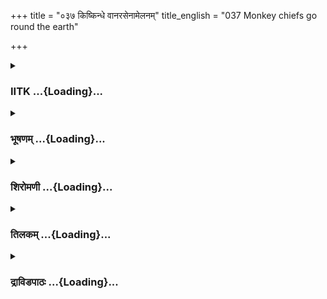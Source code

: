 +++
title = "०३७ किष्किन्धे वानरसेनामेलनम्"
title_english = "037 Monkey chiefs go round the earth"

+++
<div caption="श्रीराम-हरिसीताराममूर्ति-घनपाठिभ्यां वचनम्" class="audioEmbed" src="https://archive.org/download/Ramayana-recitation-Sriram-harisItArAmamUrti-Ghanapaati-v2/Kanda_4/Kanda_4_KSK-037-Vanarasenaa_Aagamanam.mp3"></div>

<div class="js_include collapsed" newlevelforh1="3" title="IITK" unfilled url="/purANam/rAmAyaNam/audIchya-pAThaH/iitk/4_kiShkindhAkANDam/04-vAnara-preShaNam/037_kiShkindhe_vAnarasenAmelanam.md">
<details><summary><h3>IITK ...{Loading}...</h3></summary>

Countless monkeys report to Sugriva



#### श्लोकः
##### मूलम्
एवमुक्तस्तु सुग्रीवो लक्ष्मणेन महात्मना।  
हनूमन्तं स्थितं पार्श्वे सचिवन्त्विदमब्रवीत्॥4.37.1॥

##### शब्दार्थः
महात्मना great self, लक्ष्मणेन by Lakshmana, एवम् in that manner, उक्त having said, सुग्रीवः Sugriva, पार्श्वे by his side, स्थितम् stood, हनूमन्तम् to Hanuman, इदं this, सचिवं minister,  अब्रवीत् said.

##### आङ्ग्लानुवादः
Having heard the great Lakshmana Sugriva said to Hanuman, the minister who stood by his sideः



#### श्लोकः
##### मूलम्
महेन्द्रहिमवद्विन्ध्यकैलासशिखरेषु च।  
मन्दरे पाण्डुशिखरे पञ्चशैलेषु ये स्थिताः॥4.37.2॥  
तरुणादित्यवर्णेषु भ्राजमानेषु सर्वतः।  
पर्वतेषु समुद्रान्ते पश्चिमायां च ये दिशि॥4.37.3॥  
आदित्यभवने चैव गिरौ सन्ध्याभ्रसन्निभे।  
पद्मातालवनं भीमं संश्रिता हरिपुङ्गवाः॥4.37.4॥  
अञ्जनाम्बुदसङ्काशाः कुञ्जरप्रतिमौजसः।  
अञ्जने पर्वते चैव ये वसन्ति प्लवङ्गमाः॥4.37.5॥  
मनश्शिला गुहावासा वानराः कनकप्रभाः।  
मेरुपार्श्वगताश्चैव ये धूम्रगिरिं संश्रिताः॥4.37.6॥  
तरुणादित्यवर्णाश्च पर्वते ये महारुणे।  
पिबन्तो मधुमैरेयं भीमवेगाः प्लवङ्गमाः॥4.37.7॥  
वनेषु च सुरम्येषु सुगन्धिषु महत्सु च।  
तापसानां च रम्येषु वनान्तेषु समन्ततः॥4.37.8॥  
तांस्तां स्त्वमानय क्षिप्रं पृथिव्यां सर्ववानरान्।  
सामदानादिभिःस् सर्वैराशु प्रेषय वानरान्॥4.37.9॥

##### शब्दार्थः
महेन्द्रहिमवद्विन्ध्यकैलासशिखरेषु च on the peaks of Mahendra, Himavan, Vindhya and Kailasa mountains, पाण्डुशिखरे on the white peak, मन्दरे of Mandara, पञ्चशैलेषु on the five mountains, ये who, स्थिताः ever residing, समुद्रान्ते on the shores of the sea, सर्वतः all over, भ्राजमानेषु on the lustrous, तरुणादित्यवर्णेषु colour of the rising Sun, पर्वतेषु on mountains, पश्चिमायाम् western, दिशि direction, ये those, सन्ध्याभ्रसन्निभे like the clouds of the setting Sun, आदित्यभवने the mountain where the Sun rises, गिरौ चैव even mountains, भीमं fierce, हरिपुङ्गवाः best of monkeys, पद्म तालवनम् in the garden of Padmatala, संश्रिताः staying, अञ्जने पर्वते on the Anjani mountain, अञ्जनाम्बुदसङ्काशाः resembling black clouds, कुञ्जरेन्द्रप्रतिमौजसः strong as best elephants, ये प्लवङ्गमाः the monkeys, वसन्ति dwelling, मनश्शिलागुहावासाः  residing at Manassilva (a red pigment of arsenic) mountain caves, कनकप्रभाः shining like gold in complexion, वानराः monkeys, मेरुपार्श्वगताश्चैव and those who have gone to Mount Meru, ये those, धूम्रगिरिम् at  Dhumra mountain, श्रिताः staying, महारुणे on Maharuna, पर्वते on the mountain, मैरेयं मधु liquor of Maireya, पिबन्तः drinking, भीमवेगाः of terrific speed, ये those, तरुणादित्यवर्णाः of the colour of the rising Sun, प्लवङ्गमाः monkeys, सुरम्येषु on beautiful spots, सुगन्धिषु of the fragrant, महत्सु on the great, वनेषु च and in the forests, तापसानां च रम्येषु at the delightful hermitages of ascetics, समन्ततः all over, वनान्तेषु allover the forest, पृथिव्याम् on the earth, तां स्तान् respective ones, सर्ववानरान् all the monkeys, सामदानादिभिः using all means (sama and dana), सवैः by all, आशुप्रेषय send for, वानरान् the monkeys, क्षिप्रम् at once, त्वम् you, आनय bring.

##### आङ्ग्लानुवादः
'Send for the monkeys residing at the five mountains of Mahendra, Himavan, Vindhya, Kailasa and the whitepeaked mount Mandara those monkeys residing on the western mountains, on the sea shore and on mount Udaya shining like the rising Sun monkeys like dark clouds shining in the twilight Sun those at the fierce Padmatala garden and those at the Anjana mountain who  resemble dark clouds like collyrium  
and are as strong as elephants those monkeys of golden complexion residing at the red arsenic mountain caves beside mount Meru those on mount Meru and Dhumra who are of bright red colour like the rising Sun drinking liquor Maireya the monkeys of terrific speed at mount Maharuna those staying at the delightful hermitages in the forests, and those living on the ground all must be cajoled and persuaded to report at once.



#### श्लोकः
##### मूलम्
प्रेषिताः प्रथमं ये च मयादूता महाजवाः।  
त्वरणार्थं तु भूयस्त्वं हरीन् सम्प्रेषयापरान्॥4.37.10॥

##### शब्दार्थः
मया by me, दूताः messengers, महाजवाः swift, ये those, प्रथमम् earlier, प्रेषिताः are sent forth, त्वरणार्थम् to hasten, त्वम् you, भूयः again, आपरान् others, हरीन् monkeys, सम्प्रेषय send.

##### आङ्ग्लानुवादः
'This is in addition to the monkeys for whom swiftfooted messengers have already been sent.



#### श्लोकः
##### मूलम्
ये प्रसक्ताश्च कामेषु दीर्घसूत्राश्च वानराः।  
इहाऽनयस्व तान् सर्वान् शीघ्रं तु मम शासनात्॥4.37.11॥

##### शब्दार्थः
ये those, वानराः monkeys, कामेषु in carnal pleasures, प्रसक्ताश्च engaged in, दीर्घसूत्राश्च slow workers, सर्वान् all, तां them, मम शासनात् on my command, शीघ्रम् at once, इह here, आनयस्व  bring.

##### आङ्ग्लानुवादः
'Get all the monkeys including those engaged in carnal pleasures and those slow in movement all at once on my command.



#### श्लोकः
##### मूलम्
अहोभिर्दशभिर्ये च नागच्छन्ति ममाज्ञया।  
हन्तव्यास्ते दुरात्मानो राजशासनदूषकाः॥4.37.12॥

##### शब्दार्थः
ये those, मम my, आज्ञया by my orders, दशभिः in ten days, अहोभिः by days, नागच्छन्ति are not coming, राजशासनदूषकाः  disobeying king's order, ते they, दुरात्मानः evilminded ones, हन्तव्याः to be killed.

##### आङ्ग्लानुवादः
'Kill those evilminded ones within ten days for disobeying the royal orders.



#### श्लोकः
##### मूलम्
शतान्यथ सहस्राणां कोट्यश्च मम शासनात्।  
प्रयान्तु कपिसिंहानां दिशो मम मते स्थिताः॥4.37.13॥

##### शब्दार्थः
मम my, दिशः all directions, मम my, मते स्थिताः obedient to me, कपिसिंहानाम् of lion like monkeys, शतानि hundred, सहस्राणां thousand, कोट्यश्च crores, मम my, शासनात् by command, प्रयान्तु let them go.

##### आङ्ग्लानुवादः
'The hundreds of thousands of crores of obedient lionlike monkeys should proceed in all directions at my command.



#### श्लोकः
##### मूलम्
मेघपर्वतसङ्काशाश्छादयन्त इवाम्बरम्।  
घोररूपाः कपिश्रेष्ठा यान्तु मच्छासनादितः॥4.37.14॥

##### शब्दार्थः
मेघपर्वतसङ्काशाः those comparable to clouds and mountains, घोररूपाः fierce in appearance, कपिश्रेष्ठाः best of monkeys, अम्बरम् sky, छाहोदयन्त इव as if covering, मच्छासनात् by my command, इतः from here, यान्तु will go.

##### आङ्ग्लानुवादः
'Fierce monkeys, comparable to clouds and mountains in appearance shall go as though covering the sky from here at my command.



#### श्लोकः
##### मूलम्
ते गतिज्ञा गतिं ज्ञात्वा पृथिव्यां सर्ववानराः।  
आनयन्तु हरीन् सर्वांस्त्वरिता शसनान्मम॥4.37.15॥

##### शब्दार्थः
गतिज्ञाः those who know the locations, ते they, सर्ववानराः all vanaras, त्वरिताः quickly, गतिं ज्ञात्वा knowing their movements, पृथिव्याम् on the earth, सर्वान् all, हरीन् monkeys, मम my, शासनात् command, आनयन्तु bring.

##### आङ्ग्लानुवादः




#### श्लोकः
##### मूलम्
तस्य वानर राजस्य श्रुत्वा वायुसुतो वचः।  
दिक्षु सर्वासु विक्रान्तान्प्रेषयामास वानरान्॥4.37.16॥

##### शब्दार्थः
वायुसुतः son of Windgod, तस्य वानरराजस्य that monkey king's, वचः words, श्रुत्वा on hearing, सर्वासु in all, दिक्षु in directions, विक्रान्तान् advancing, वानरान् monkeys, प्रेषयामास sent for.

##### आङ्ग्लानुवादः
Having heard Sugriva's command, Hanuman, son of the Windgod, sent powerful monkeys in all directions.



#### श्लोकः
##### मूलम्
ते पदं विष्णुविक्रान्तं पतत्रिज्योतिरध्वगाः।  
प्रयाताः प्रहिता राज्ञा हरयस्तत्क्षणेन वै॥4.37.17॥

##### शब्दार्थः
राज्ञा by the king, प्रहिताः sent, ते they, पतत्रिज्योतिरध्वगाः those moving in the path of birds and heavenly bodies, क्षणेन in that moment, विष्णुविक्रान्तम् where Visnu moved about, पदम् path, प्रयाताः travelled, हरयः monkeys, वै indeed.

##### आङ्ग्लानुवादः
The monkeys ordered by the king, traversed the pathway of birds and heavenly bodies, the path Lord Visnu had trod. [Noteः the sky is called Vishnupada since Lord Visnu set his foot on the sky in his incarnation as Vamana.]



#### श्लोकः
##### मूलम्
ते समुद्रेषु गिरिषु वनेषु च सरस्सु च।  
वानरा वानरान्सर्वान्रामहेतोरचोदयन्॥4.37.18॥

##### शब्दार्थः
ते वानराः set his foot those monkeys, समुद्रेषु on the sea shore, गिरिषु on the mountains, वनेषु च in the forests, सरस्सु च  on the banks of lakes, सर्वान् all over, वानरान् monkeys, रामहेतोः  to serve Rama's cause, अचोदयन् driven.

##### आङ्ग्लानुवादः
The messenger monkeys drove in all those living on the sea shore, mountains, forests as well as banks of lakes in order to serve the cause of Rama.



#### श्लोकः
##### मूलम्
मृत्युकालोपमस्याऽज्ञां राजराजस्य वानराः।  
सुग्रीवस्याययु श्श्रुत्वा सुग्रीवभयदर्शिनः॥4.37.19॥

##### शब्दार्थः
वानराः monkeys, मृत्युकालोपमस्य  like god of death , राजराजस्य of king's, सुग्रीवस्य Sugriva's, आज्ञाम् command, श्रुत्वा on hearing, सुग्रीवभयदर्शिनः foreseeing fear from Sugriva, आययुः came.

##### आङ्ग्लानुवादः
In response to the command of the king, who was like death to them, the monkeys came at once, driven by fear from Sugriva.



#### श्लोकः
##### मूलम्
ततस्तेऽञ्जनसङ्काशा गिरेस्तस्मान्महाजवाः।  
तिस्रः कोट्यः प्लवङ्गानां निर्ययुर्यत्र राघवः॥4.37.20॥

##### शब्दार्थः
ततः then, तस्मात् गिरेः from that mountain, प्लवङ्गनाम् of monkeys, महाजवाः swift moving, अञ्जनसङ्काशाः who were like collyrium, तिस्रः three, कोट्यः crores, राघवः Rama, यत्र wherever, निर्ययुः rushed forth.

##### आङ्ग्लानुवादः
Then three crores of swiftfooted monkeys, dark like collyrium, rushed forth to the mountain to meet Rama.



#### श्लोकः
##### मूलम्
अस्तं गच्छति यत्रार्कस्तस्मिन्गिरिवरे स्थिताः।  
सन्तप्त हेममहाभासस्तस्मात्कोट्यो दश च्युताः॥4.37.21॥

##### शब्दार्थः
यत्र wherever, अर्कः Sun, अस्तं गच्छति sets, तस्मिन् in that, गिरिवरे in the best of mountains, स्थिताः staying at, सन्तप्तहेममहाभास shining like pure molten gold, दश कोट्यः ten crores, तस्मात् from there, च्युताः moved out.

##### आङ्ग्लानुवादः
Ten crores of monkeys shining like pure molten gold, staying on the best of mountains where the Sun sets moved towards Kishkinda.



#### श्लोकः
##### मूलम्
कैलासशिखरेभ्यश्च सिंहकेसरवर्चसाम्।  
ततः कोटिसहस्राणि वानराणामुपागमन्॥4.37.22॥

##### शब्दार्थः
ततः then, सिंहकेसरवर्चसाम् of those having the colour of the lion's mane, वानराणाम् monkeys, कोटि सहस्राणि a thousand crores, कैलासशिखरेभ्यश्च from the peaks of Kailasa mountain, उपागमन् started.

##### आङ्ग्लानुवादः
From the peaks of Kailasa mountain moved out one thousand crores of monkeys who were of bright colour like the lion's mane.



#### श्लोकः
##### मूलम्
फलमूलेन जीवन्तो हिमवन्तमुपाश्रिताः।  
तेषां कोटिसहस्राणां सहस्रं समवर्तत॥4.37.23॥

##### शब्दार्थः
फलमूलेन with fruits and roots, जीवन्तः those feeding on, हिमवन्तम् Himavan, उपाश्रिताः resorted to, तेषाम् them, कोटिसहस्राणाम् thousands of crores, सहस्रम् a thousand, समवर्तत was ready.

##### आङ्ग्लानुवादः
Then monkeys residing at mount Himavan feeding on fruits and roots came in thousands of crores. (This number is called Shankha 1000,000,000,000,0, it is one digit higher than Mahapadma.)



#### श्लोकः
##### मूलम्
अङ्गारकसमानानां भीमानां भीमकर्मणाम्।  
विन्ध्याद्वानरकोटीनां सहस्राण्यपतन्द्रुतम्॥4.37.24॥

##### शब्दार्थः
विन्ध्यात् from the Vindhya, अङ्गारकसमानानाम् like the Angaraka (fire), भीमानाम् fierceful, भीमकर्मणाम् of fierce deeds, वानरकोटीनाम् of crores of monkeys, सहस्राणि thousands, द्रुतम् swiftly, अपतन् came down.

##### आङ्ग्लानुवादः
From the Vindhya mountain came down thousands of crores of swiftfooted monkeys of terrific deeds. They were fierce like fire (Angaraka).



#### श्लोकः
##### मूलम्
क्षीरोदवेलानिलयास्तमालवनवासिनः।  
नारिकेलाशनाश्चैव तेषां सङ्ख्या न विद्यते॥4.37.25॥

##### शब्दार्थः
क्षीरोदवेलानिलयाः those dwelling on the banks of the milky ocean, तमालवनवासिनः residents of Tamala forest, नारिकेलाशनाश्चैव those feeding on coconuts in the palm grove, तेषाम् of all of them, सङ्ख्या number, न विद्यते not exist.

##### आङ्ग्लानुवादः
The monkeys residents of Tamala forest on the shores of the ocean of milk feeding on coconuts arrived from the groves in countless number.



#### श्लोकः
##### मूलम्
वनेभ्यो गह्वरेभ्यश्च सरिद्भ्यश्च महाजवा।  
आगच्छद्वानरी सेना पिबन्तीव दिवाकरम्॥4.37.26॥

##### शब्दार्थः
महाजवाः swift movers, वानरी सेना army of monkeys, दिवाकरम् Sun, पिबन्तीव as if it was swallowing, वनेभ्यः from the forests, गह्वरेभ्यश्च from the caves, सरिद्भ्यश्च from the river banks, आगच्छत् came.

##### आङ्ग्लानुवादः
An army of swiftmoving monkeys came from the caves, from the banks of rivers and forests as though it was swallowing up the Sungod.



#### श्लोकः
##### मूलम्
ये तु त्वरयितुं याता वानरास्सर्ववानरान्।  
ते वीरा हिमवच्छैलं ददृशुस्तं महाद्रुमम्॥4.37.27॥

##### शब्दार्थः
ये those, वानराः monkeys, सर्ववानरान् all the rest of monkeys, त्वरयितुम् to hasten, याताः they had gone, ते वीराः those heroes, हिमवच्छैलं the mountain Himavat, तम् that, महाद्रुमम्  great tree, ददृशुः saw.

##### आङ्ग्लानुवादः
The monkeys sent earlier to hasten all their counterparts saw mount Himavat from the great tree.



#### श्लोकः
##### मूलम्
तस्मिन्गिरिवरे रम्ये यज्ञो माहेश्वरः पुरा।  
सर्वदेवमनस्तोषो बभौ दिव्यो मनोहरः॥4.37.28॥

##### शब्दार्थः
रम्ये on the enchanting, तस्मिन् on that, गिरिवरे on the best of mountains, पुरा earlier, सर्वदेवमनस्तोषः made the minds of all deities happy, दिव्यः मनोहरः divine and wonderful, माहेश्वरः Lord Mahesvara, यज्ञः Yajna, बभौ was performed.

##### आङ्ग्लानुवादः
A divine, wonderful, delightful Yagna dedicated to Lord Siva used to be performed on the beautiful (Himalayan) mountain in the past so that the minds of all deities were satisfied.



#### श्लोकः
##### मूलम्
अन्ननिष्यन्दजातानि मूलानि च फलानि च।  
अमृतास्वादकल्पानि ददृशुस्तत्र वानराः॥4.37.29॥

##### शब्दार्थः
तत्र there, वानराः monkeys, अन्ननिष्यन्दजातानि produced out of the havis of the Yajna, अमृतास्वादकल्पानि sweet like nectar, मूलानि and roots, च and, फलानि च fruits also, ददृशुः they saw.

##### आङ्ग्लानुवादः
There the monkeys saw the Yajna, and partook the fruits and roots produced out of the havis which tasted sweet like nectar.



#### श्लोकः
##### मूलम्
तदन्नसम्भवं दिव्यं फलमूलं मनोहरम्।  
यः कश्चित्सकृदश्नाति मासं भवति तर्पितः॥4.37.30॥

##### शब्दार्थः
तदन्नसम्भवम् born out of that havis, दिव्यम् wonderful, मनोहरम् delicious, फलमूलम् fruits and roots, यः कश्चित् any one, सकृत् one, अश्नाति eats, मासम् for one month, तर्पितः contented, भवति he will be.

##### आङ्ग्लानुवादः
Any one who shares even a little of the divine, delicious fruits and roots grown out of that havis will have no hunger or thirst for a month.



#### श्लोकः
##### मूलम्
तानि मूलानि दिव्यानि फलानि च फलाशनाः।  
औषधानि च दिव्यानि जगृहुर्हरियूथपाः॥4.37.31॥

##### शब्दार्थः
फलाशनाः those who live on fruits, हरियूथपाः monkey leaders, दिव्यानि divine, तानि them,  
मूलानि roots, फलानि च and fruits, दिव्यानि heavenly, औषधानि च and medicinal herbs, जगृहुः took.

##### आङ्ग्लानुवादः
The monkey leaders who lived on fruits collected the divine fruits, roots as well as  medicinal herbs.



#### श्लोकः
##### मूलम्
तस्माच्च यज्ञायतनात्पुष्पाणि सुरभीणि च।  
आनिन्युर्वानरा गत्वा सुग्रीवप्रियकारणात्॥4.37.32॥

##### शब्दार्थः
वानराः monkeys, गत्वा having gone, तस्मात् from that, यज्ञायतनात् from that sacrificial altar, सुरभीणि finesmelling, पुष्पाणि च flowers also, सुग्रीवप्रियकारणात् for pleasing Sugriva, आनिन्युः collected them.

##### आङ्ग्लानुवादः
The monkeys also collected finesmelling flowers from the sacrificial altar to please Sugriva with.



#### श्लोकः
##### मूलम्
ते तु सर्वे हरिवराः पृथिव्यां सर्ववानरान्।  
सञ्चोदयित्वा त्वरिता यूथानां जग्मुरग्रतः॥4.37.33॥

##### शब्दार्थः
सर्वे all, ते हरिवराः those great monkeys, पृथिव्याम् on the earth, सर्ववानरान् all the monkeys, सञ्चोदयित्वा after guiding, यूथानाम् of the hordes, अग्रतः in the forefront, त्वरिताः quickly, जग्मुः proceeded.

##### आङ्ग्लानुवादः
The monkey leaders from all over the earth arrived quickly, leading the hordes of them.



#### श्लोकः
##### मूलम्
ते तु तेन मुहूर्तेन यूथपाश्शीघ्रगामिनः।  
किष्किन्धां त्वरया प्राप्तास् सुग्रीवो यत्र वानरः॥4.37.34॥

##### शब्दार्थः
शीघ्रगामिनः swiftwalkers, ते यूथपाः leaders of the groups, तेन मुहूर्तेन in that short time, वानरः monkeys, सुग्रीवः Sugriva, यत्र there, किष्किन्धाम् to Kishkinda, त्वरया quickly, प्राप्ताः reached.

##### आङ्ग्लानुवादः
In a short while the swiftmoving leaders of the monkeys groups reached Kishkinda quickly.



#### श्लोकः
##### मूलम्
ते गृहीत्वौषधीस्सर्वाः फलमूलं च वानराः।  
तं प्रतिग्राहयामासुर्वचनं चेदमब्रुवन्॥4.37.35॥

##### शब्दार्थः
ते वानराः those monkeys, सर्वाः all kinds of, ओषधीः medicinal herbs, फलमूलं च fruits and roots, गृहीत्वा having collected, तम् by them, प्रतिग्राहयामासुः in turn gifted to him (Sugriva), इदम् this, वचनम् word, अब्रुवन् च said.

##### आङ्ग्लानुवादः
Offering all kinds of medicinal herbs, fruits and roots collected, to Sugriva the monkeys saidः



#### श्लोकः
##### मूलम्
सर्वे परिगताश्शैलास्समुद्राश्च वनानि च।  
पृथिव्यां वानरास्सर्वे शासनादुपयान्ति ते॥4.37.36॥

##### शब्दार्थः
सर्वे all, शैलाः mountains, समुद्राः oceans, वनानि च and forests, परिगताः have been covered, ते your, शासनात् with command, पृथिव्याम् on the earth, वानराः vanaras, उपयान्ति they are coming.

##### आङ्ग्लानुवादः




#### श्लोकः
##### मूलम्
एवं श्रुत्वा ततो हृष्टस् सुग्रीवः प्लवगाधिपः।  
प्रतिजग्राह तत्प्रतीतस्तेषां सर्वमुपायनम्॥4.37.37॥

##### शब्दार्थः
ततः then, प्लवगाधिपः king of monkeys, सुग्रीवः Sugriva, एवम् in that way, श्रुत्वा on hearing, हृष्टः happy, तेषाम् their, सर्वम् entire, उपायनम् gift, तत् प्रीतः he was pleased with it, प्रतिजग्राह च and accepted them.

##### आङ्ग्लानुवादः
On hearing the report from the monkeys, Sugriva the king of vanaras, accepted all the gifts they had brought him, with great pleasure.  

#### समाप्तिः
 श्रीमद्रामायणे वाल्मीकीय आदिकाव्ये किष्किन्धाकाण्डे सप्तत्रिंशस्सर्गः॥  
Thus ends the thirtyseventh sarga in Kishkindakanda of the first epic, of the Holy Ramayana composed by sage Valmiki.

</details>
</div>
<div class="js_include collapsed" newlevelforh1="3" title="भूषणम्" unfilled url="/purANam/rAmAyaNam/audIchya-pAThaH/TIkA/bhUShaNa_iitk/4_kiShkindhAkANDam/04-vAnara-preShaNam/037_kiShkindhe_vAnarasenAmelanam.md">
<details><summary><h3>भूषणम् ...{Loading}...</h3></summary>



एवमुक्तस्तु सुग्रीवो लक्ष्मणेन महात्मना ।  

हनुमन्तं स्थितं पार्श्वे सचिवं त्विदमब्रवीत्  ॥  ४।३७।१  ॥   

अथ सर्ववानरसमानयनं सप्तत्रिंशे एवमित्यादि  ॥  ४।३७।१  ॥   

  

महेन्द्रहिमवद्विन्ध्यकैलासशिखरेषु च ।  

मन्दरे पाण्डुशिखरे पञ्चशैलेषु ये स्थिताः  ॥  ४।३७।२  ॥   

महेन्द्रादय एव पञ्च शैलाः  ॥  ४।३७।२  ॥   

  

तरुणादित्यवर्णेषु भ्राजमानेषु सर्वतः ।  

पर्वतेषु समुद्रान्ते पश्चिमायां तु ये दिशि  ॥  ४।३७।३  ॥   

तरुणेति । पश्चिमायां दिशि ये स्थिताः तेषु ये वानराः स्थिता इति योजना ।
अस्तगिरिपर्यन्तपर्वतेष्वित्यर्थः  ॥  ४।३७।३  ॥   

  

आदित्यभवने चैव गिरौ सन्ध्याभ्रसन्निभे ।  

पद्मतालवनं भीमं संश्रिता हरिपुङ्गवाः  ॥  ४।३७।४  ॥   

अञ्जनाम्बुदसङ्काशाः कुञ्जरप्रतिमौजसः ।  

अञ्जने पर्वते चैव ये वसन्ति प्लवङ्गमाः  ॥  ४।३७।५  ॥   

आदित्यभवने उदयगिरौ । पद्माः चन्दनविशेषाः  ॥  ४।३७।४,५  ॥   

  

मनःशिलागुहावासा वानराः कनकप्रभाः ।  

मेरुपार्श्वगताश्चैव ये धूम्रगिरिसंश्रिताः  ॥  ४।३७।६  ॥   

तरुणादित्यवर्णाश्च पर्वते च महारुणे ।  

पिबन्तो मधु मैरेयं भीमवेगाः प्लवङ्गमाः  ॥  ४।३७।७  ॥   

वनेषु च सुरम्येषु सुगन्धिषु महत्सु च ।  

तापसानां च रम्येषु वनान्तेषु समन्ततः  ॥  ४।३७।८  ॥   

मनःशिलागुहावासाः मनःशिलामयगुहावासाः । महारुणे महारुणाख्ये । यत्र
यच्छब्दो नास्ति, तत्राध्याहर्तव्यः  ॥  ४।३७।६८  ॥   

  

तांस्तान् समानय क्षिप्रं पृथिव्यां सर्ववानरान् ।  

सामदानादिभिः कल्पैराशु प्रेषय वानरान्  ॥  ४।३७।९  ॥   

सामेति । कल्पैः उपायैः । समानय तदर्थं प्रेषय  ॥  ४।३७।९  ॥   

  

प्रेषिताः प्रथमं ये च मया दूता महाजवाः ।  

त्वरणार्थं तु भूयस्त्वं हरीन्सम्प्रेषयापरान्  ॥  ४।३७।१०  ॥   

प्रेषिता इति । प्रेषितदूतत्वरणार्थोक्तिः स्वस्य प्रकृतकार्ये पूर्वमेव
सावधानतां लक्ष्मणाय द्योतयितुम्  ॥  ४।३७।१०  ॥   

  

ये प्रसक्ताश्च कामेषु दीर्घसूत्राश्च वानराः ।  

इहानयस्व तान् सर्वान् शीघ्रं तु मम शासनात्  ॥  ४।३७।११  ॥   

अहोभिर्दशभिर्ये हि नागच्छन्ति ममाज्ञया ।  

हन्तव्यास्ते दुरात्मानो राजशासनदूषकाः  ॥  ४।३७।१२  ॥   

ये इति । दीर्घसूत्राः चिरक्रियाः उद्योगं कुर्वाणा इव कालयापका इत्यर्थः
 ॥  ४।३७।११,१२  ॥   

  

शतान्यथ सहस्राणां कोट्यश्च मम शासनात् ।  

प्रयान्तु कपिसिंहानां दिशो मम मते स्थिताः  ॥  ४।३७।१३  ॥   

मेघपर्वतसङ्काशाश्छादयन्त इवाम्बरम् ।  

घोररूपाः कपिश्रेष्ठा यान्तु मच्छासनादितः  ॥  ४।३७।१४  ॥   

शतानीति । बहुसङ्ख्याभिधानं लक्ष्मणाय वानरासङ्ख्येयत्वद्योतनार्थम्  ॥ 
४।३७।१३,१४  ॥   

  

ते गतिज्ञा गतिं गत्वा पृथिव्यां सर्ववानराः ।  

आनयन्तु हरीन् सर्वांस्त्वरिताः शासनान्मम  ॥  ४।३७।१५  ॥   

तस्य वानरराजस्य श्रुत्वा वायुसुतो वचः ।  

दिक्षु सर्वासु विक्रान्तान् प्रेषयामास वानरान्  ॥  ४।३७।१६  ॥   

त इति । गम्यत इति गतिः वासस्थानम् । पृथिव्यां सर्वान् हरीन् आनयन्तु इति
सम्बन्धः  ॥  ४।३७।१५१६  ॥   

  

ते पदं विष्णुविक्रान्तं पतत्ित्रज्योतिरध्वगाः ।  

प्रयाताः प्रहिता राज्ञा हरयस्तत्क्षणेन वै  ॥  ४।३७।१७  ॥   

ते समुद्रेषु गिरिषु वनेषु च सरस्सु च ।  

वानरा वानरान् सर्वान् रामहेतोरचोदयन्  ॥  ४।३७।१८  ॥   

मृत्युकालोपमस्याज्ञां राजराजस्य वानराः ।  

सुग्रीवस्याययुः श्रुत्वा सुग्रीवभयदर्शिनः  ॥  ४।३७।१९  ॥   

ते पदमिति । पतत्ित्रज्योतिरध्वगाः पक्षिनक्षत्रमार्गगाः सन्तः
विष्णुविक्रान्तं पदम् आकाशं प्रयाताः  ॥  ४।३७।१७१९  ॥   

  

ततस्ते ऽञ्जनसङ्काशा गिरेस्तस्मान्महाजवाः ।  

तिस्रः कोट्यः प्लवङ्गानां निर्ययुर्यत्र राघवः  ॥  ४।३७।२०  ॥   

अस्तं गच्छति यत्रार्कस्तस्मिन् गिरिवरे स्थिताः ।  

तप्तहेममहाभासस्तस्मात्कोट्यो दश च्युताः  ॥  ४।३७।२१  ॥   

कैलासशिखरेभ्यश्च सिंहकेसरवर्चसाम् ।  

ततः कोटिसहस्राणि वानराणामुपागमन्  ॥  ४।३७।२२  ॥   

फलमूलेन जीवन्तो हिमवन्तमुपाश्रिताः ।  

तेषां कोटिसहस्राणां सहस्रं समवर्तत  ॥  ४।३७।२३  ॥   

अङ्गारकसमानानां भीमानां भीमकर्मणाम् ।  

विन्ध्याद् वानरकोटीनां सहस्राण्यपतन् द्रुतम्  ॥  ४।३७।२४  ॥   

तत इति । यत्र येन हेतुना राघवो वर्तते ततः तस्माद्धेतोः तस्मात् गिरेः
अञ्जनगिरेः निर्ययुः  ॥  ४।३७।२०२४  ॥   

  

क्षीरोदवेलानिलयास्तमालवनवासिनः ।  

नारिकेलाशनाश्चैव तेषां सङ्ख्या न विद्यते  ॥  ४।३७।२५  ॥   

वनेभ्यो गह्वरेभ्यश्च सरिद्भ्यश्च महाजवा ।  

आगच्छद्वानरी सेना पिबन्तीव दिवाकरम्  ॥  ४।३७।२६  ॥   

क्षीरोदेति । अत्रापतन् द्रुतमित्यनुषज्यते । सङ्ख्या न विद्यत इति ।
उत्तरत्र सङ्ख्याकीर्तनं प्रधानाभिप्रायेण  ॥  ४।३७।२५,२६  ॥   

  

ये तु त्वरयितुं याता वानराः सर्ववानरान् ।  

ते वीरा हिमवच्छैलं ददृशुस्तं महाद्रुमम्  ॥  ४।३७।२७  ॥   

तस्मिन् गिरिवरे रम्ये यज्ञो माहेश्वरः पुरा ।  

सर्वदेवमनस्तोषो बभौ दिव्यो मनोहरः  ॥  ४।३७।२८  ॥   

अन्ननिष्यन्दजातानि मूलानि च फलानि च ।  

अमृतास्वादकल्पानि ददृशुस्तत्र वानराः  ॥  ४।३७।२९  ॥   

तदन्नसम्भवं दिव्यं फलं मूलं मनोहरम् ।  

यः कश्चित्सकृदश्नाति मासं भवति तर्पितः  ॥  ४।३७।३०  ॥   

तानि मूलानि दिव्यानि फलानि च फलाशनाः ।  

औषधानि च दिव्यानि जगृहुर्हरियूथपाः  ॥  ४।३७।३१  ॥   

तस्माच्च यज्ञायतनात् पुष्पाणि सुरभीणि च ।  

आनिन्युर्वानरा गत्वा सुग्रीवप्रियकारणात्  ॥  ४।३७।३२  ॥   

ते तु सर्वे हरिवराः पृथिव्यां सर्ववानरान् ।  

सञ्चोदयित्वा त्वरिता यूथानां जग्मुरग्रतः  ॥  ४।३७।३३  ॥   

ते तु तेन मुहूर्तेन यूथपाः शीघ्रगामिनः ।  

किष्किन्धां त्वरया प्राप्ताः सुग्रीवो यत्र वानरः  ॥  ४।३७।३४  ॥   

ते गृहीत्वौषधीः सर्वाः फलं मूलं च वानराः ।  

तं प्रतिग्राहयामासुर्वचनं चेदमब्रुवन्  ॥  ४।३७।३५  ॥   

सर्वे परिगताः शैलाः समुद्राश्च वनानि च ।  

पृथिव्यां वानराः सर्वे शासनादुपयान्ति ते  ॥  ४।३७।३६  ॥   

एवं श्रुत्वा ततो हृष्टः सुग्रीवः प्लवगाधिपः ।  

प्रतिजग्राह तत्प्रीतस्तेषां सर्वमुपायनम्  ॥  ४।३७।३७  ॥   

इत्यार्षे श्रीरामायणे वाल्मीकीये आदिकाव्ये श्रीमत्किष्किन्धाकाण्डे
सप्तत्रिंशः सर्गः  ॥  ३७  ॥   

ये त्वति । तुशब्दो हनुमत्प्रेरितवानरख्यावर्तकः, नीलेन पूर्वं प्रेरिता
इत्यर्थः । तेषामेव लक्ष्मणसन्निधाने समागमनम् । सद्यो हनुमत्प्रेरितानां
तदसम्भवात् । तं प्रसिद्धम्  ॥  ४।३७।२७३७  ॥   

इति श्रीगोविन्दराजविरचिते श्रीरामायणभूषणे मुक्ताहाराख्याने
किष्किन्धाकाण्डव्याख्याने सप्तत्रिंशः सर्गः  ॥  ३७  ॥   



</details>
</div>
<div class="js_include collapsed" newlevelforh1="3" title="शिरोमणी" unfilled url="/purANam/rAmAyaNam/audIchya-pAThaH/TIkA/shiromaNI_iitk/4_kiShkindhAkANDam/04-vAnara-preShaNam/037_kiShkindhe_vAnarasenAmelanam.md">
<details><summary><h3>शिरोमणी ...{Loading}...</h3></summary>



लक्ष्मणाज्ञाश्रवणानन्तरकालिकं सुग्रीववृत्तान्तमाह-- एवमित्यादिभिः ।
लक्ष्मणेन एवमुक्तः सुग्रीवः पार्श्वे स्थितं हनुमन्तमिदमब्रवीत्  ॥  ४।३७।१
 ॥   

  

तद्वचनाकारमाह-- महेन्द्रेत्यादिभिः । ये हरिपुङ्गवाः
महेन्द्रादिपाण्डुशिखरविशिष्टमन्दरान्तेषु पञ्चशैलेषु स्थितास्तान्
पश्चिमस्यां पश्चिमायां दिशि समुद्रान्ते समुद्रपरतीरे विद्यमानेषु नित्यशो
भ्राजमानेषु तरुणादित्यवर्णेषु पर्वतेषु
अस्ताचलावलम्बिषष्ठिसहस्रसौवर्णगिरिषु ये स्थितास्तांश्च संध्याभ्रसंनिभे
सायंकालिकमेघसदृशे आदित्यभवने गिरौ च उदयाचलास्ताचलयोरित्यर्थः, ये स्थिताः
ये च पद्माचलवनं पद्माचलाभिधगिरिविशेषसंबन्धिकाननं संश्रिताः ये च
प्लवङ्गमाः अञ्जने अञ्जननिभे पर्वते वसन्ति ये च वानराः महाशैलगुहावासाः
महाशैलगुहासु आवासो येषां ते ये च मेरुषार्श्वगताः ये च धूम्रगिरिं श्रिताः
मैरेयं मधु पिबन्तः महारुणे पर्वते वनादिषु च समन्ततो ये श्रितास्तान्
सर्ववानरान् सामदानादिभिः कल्पैः आनेतुं समर्थैः वेगवत्तरैर्वानरैः
क्षिप्रं त्वमानयस्व । श्लोकाष्टकमेकान्वयि  ॥  ४।३७।२९  ॥   

  

ननु तदानयनार्थं वानराः पूर्वमेव प्रेषिताः पुनः किमर्थमिदानीमुच्यते इत्यत
आह-- प्रेषिता इति । मया ज्ञाता परिक्षिताः ये पूर्वं प्रेषितास्तेषां
त्वरणार्थं हरीश्वरान् भूयः संप्रेषय  ॥  ४।३७।१०  ॥   

  

ये इति । ये वानराः कामेषु प्रसक्ताः ये च दीर्घसूत्राः स्वभावतो विलम्बेन
कार्यकारिणः तान् शीघ्रमिहानयस्व  ॥  ४।३७।११  ॥   

  

अहोभिरिति । दशभिः अहोभिः दिनैः ये इह न आगच्छन्ति ते राजशासनदूषकाः
ममाज्ञया हन्तव्याः  ॥  ४।३७।१२  ॥   

  

शतानीति । ये मम निदेशे स्थितास्तेषां कपिसिंहानां शतादीनि प्रयान्तु  ॥ 
४।३७।१३  ॥   

  

मेघेति । अम्बरं छादयन्त इव मेघपर्वतसंकाशाः ये कपिश्रेष्ठास्ते
मच्छासनादितः यान्तु त्वरणार्थमिति शेषः  ॥  ४।३७।१४  ॥   

  

ते इति । गतिज्ञाः तत्तत्स्थानाभिज्ञाः सर्ववानराः गतिं तत्तन्निवासं गत्वा
सर्वान् हरीन् आनयन्तु गतिशब्दः कर्मसाधनः  ॥  ४।३७।१५  ॥   

  

तस्येति । वायुसुतो हनुमान् वानरराजस्य वचः श्रुत्वा विक्रान्तान्
विक्रमवतो वानरान् सर्वासु दिक्षु प्रेषयामास  ॥  ४।३७।१६  ॥   

  

ते इति । राज्ञा प्रहिताः प्रेषितास्ते हरयः पतत्रिज्योतिरध्वगाः
पतत्रिज्योतिषां पक्षिणां तारागणानां च अध्वना गच्छन्ति ते सन्तः
विष्णुविक्रान्तं विष्णुचरणेन समाक्रान्तं पदं गगनं क्षणेन प्रयाताः  ॥ 
४।३७।१७  ॥   

  

ते इति । ते वानराः समुद्रादिषु विद्यमानान् वानरान् रामहेतोः अचोदयन्  ॥ 
४।३७।१८  ॥   

  

मृत्य्विमिति । मृत्युकालोपमस्य अस्य सुग्रीवस्याज्ञां श्रुत्वा
सुग्रीवभयशङ्किताः सन्तः वानरा आययुः  ॥  ४।३७।१९  ॥   

  

तत इति । ततः आगमनान्तरं तस्माद्वर्णिताद्गिरेः आगताः प्लवङ्गमानां तिम्नः
कोट्यः यत्र राघवस्तत्र निर्ययुः  ॥  ४।३७।२०  ॥   

  

अस्तमिति । यत्र अर्कः अस्तं गच्छति तस्मिन् गिरिवरे रताः स्थिताः ये
संतप्तहेमवर्णाभास्ते दशकोट्यस्तस्मात् गिरेः च्युताः  ॥  ४।३७।२१  ॥   

  

कैलासेति । सिंहकेसरवर्चसां वानराणां कोटिसहस्राणि समागमन्  ॥  ४।३७।२२ ॥   

  

फलेति । फलमूलेन जीवन्तः हिमवन्तमुपाश्रितास्तेषां कोटिसहस्राणां
कोटिसहस्रसंख्याकानां सहस्रं समवर्तत प्राप्नोत्  ॥  ४।३७।२३  ॥   

  

अङ्गारकेति । अङ्गारकसमानानां भौमसदृशानां भीमकर्मणां भयंकरकर्मकारिणामत एव
भीमानां वानरकोटीनां कोटिसंख्याकवानराणां सहस्राणि विन्ध्यात् विन्ध्यगिरेः
द्रुतमपतन्  ॥  ४।३७।२४  ॥   

  

क्षीरेति । क्षीरोदवेलानिलयाः क्षीरसागरवप्रनिवासिनस्तमालवनवासिनश्च
नारिकेलाशनाः ये वानराः आगता इति शेषः, तेषां संख्या न विद्यते बहुत्वात्ते
न परिगणिता इति तात्पर्यम्  ॥  ४।३७।२५  ॥   

  

वनेभ्य इति । वानरीसेना दिवाकरं पिबन्तीव वनादिभ्य आगच्छत्  ॥  ४।३७।२६ ॥   

  

ये इति । सर्ववानरान् त्वरयितुं याता ये वानरास्ते तु तं शिवाश्रमत्वेन
प्रसिद्धं महाद्रुमं ददृशुः  ॥  ४।३७।२७  ॥   

  

तस्मिन्निति । पुण्ये तस्मिन् गिरिवरे सर्वदेवमनस्तोषः निखिलदेवतृप्तिकारकः
माहेश्वरः महेश्वरदेवताकः सुमनोरमः यज्ञो बभूव  ॥  ४।३७।२८  ॥   

  

अन्नेति । तत्र तस्मिन् गिरिवरे अन्ननिष्यन्दात् पायसादिप्रस्रावणात्
जातानि अमृतस्वादुकल्पानि मूलानि फलानि च वानराः ददृशुः  ॥  ४।३७।२९  ॥   

  

तदिति । तदन्नसंभवं फलमूलं सकृदेकवारं यो ऽश्नाति स मासं तर्पितस्तृप्तो
भवति  ॥  ४।३७।३०  ॥   

  

तानीति । तानि मूलानि फलानि च दिव्यानि औषधानि च हरियूथपाः जगृहः  ॥ 
४।३७।३१  ॥   

  

तस्मादिति । तस्मात् गिरिस्थात् यज्ञायतनात् यज्ञभूमेः सुरभीणि पुष्पाणि
वानराः गत्वा आनिन्युः  ॥  ४।३७।३२  ॥   

  

ते इति । ते सर्वे हरिवराः पृथिव्यां विद्यमानान् सर्ववानरान्
अनागतनिखिलकपीन् संचोदयित्वा संचोद्य पृथानामग्रतः त्वरितं जग्मुः  ॥ 
४।३७।३३ ॥   

  

ते इति । त्वरयोपलक्षितास्ते कपयस्तेन स्वस्वयूथपेन सह यत्र सुग्रीवो
वानरस्तां किष्किन्धां मुहूर्तेन प्राप्ताः  ॥  ४।३७।३४  ॥   

  

ते इति । ते वानराः सर्वाः गृहीतौषधीस्तं सुग्रीवं ग्राहयामासुः इदमब्रुवन्
च  ॥  ४।३७।३५  ॥   

तद्वचनाकारमाह सर्व इति । शैलादयः परिसृताः अस्माभिर्गताः अत एव सर्वे
वानराः तव शासनात् उपयान्ति समीपमागच्छन्ति  ॥  ४।३७।३६  ॥   

  

एवमिति । एवं श्रुत्वा हृष्टः सुग्रीवस्तेषामुपायनं प्रतिजग्राह  ॥  ४।३७
 ॥   

  



</details>
</div>
<div class="js_include collapsed" newlevelforh1="3" title="तिलकम्" unfilled url="/purANam/rAmAyaNam/audIchya-pAThaH/TIkA/tilaka_iitk/4_kiShkindhAkANDam/04-vAnara-preShaNam/037_kiShkindhe_vAnarasenAmelanam.md">
<details><summary><h3>तिलकम् ...{Loading}...</h3></summary>



अथ सुग्रीवेणापरिमितदूतप्रेषणमनेककोटिनिजसेनासंमेलनम्-- एवमिति  ॥  ४।३७।१,२
 ॥   

  

पर्वतेषूक्तातिरिक्तेषु । तथा पश्चिमस्या तु ये दिशि पश्चिमस्यामित्यार्षम्
 ॥  ४।३७।३  ॥   

  

आदित्यभवने गिरौ ये स्थिताः उदयाचलास्ताचलयोरित्यर्थः । पद्माचलो
गिरिविशेषः  ॥  ४।३७।४,५  ॥   

  

महाशैलस्तदाख्यपर्वतः  ॥  ४।३७।६,७  ॥   

  

तापसाश्रमरम्येषु रम्यतापसाश्रमेषु । यद्वा तै रम्येष्विति वनविशेषणम्  ॥ 
४।३७।८  ॥   

  

क्षिप्रमानयेत्युक्ते मयैव गन्तव्यमित्याशङ्क्याह-- "सामदानादिभिः
कल्पैर्वानरैर्वेगवत्तरैः" इत्यादिना दुष्टे दण्डः । कल्पैरुपायैः ।
आनयेत्यस्य चानाययेत्यर्थ इति कतकः  ॥  ४।३७।९  ॥   

  

ननु प्रेषिता एव पूर्वं दूता इत्यत्राह-- प्रेषिता इति । प्रथमं पूर्वं ये
महाजवा दूताः प्रेषितास्ते मया ज्ञाता एव, तथा ऽपि तेषां
त्वरणार्थमपरान्हरीश्वरान्प्रेषय  ॥  ४।३७।१०  ॥   

  

कामेषु तद्भोगेषु प्रसक्ता ये च दीर्घसूत्रा विलम्बितव्यापाराः आनयस्वानायय
 ॥  ४।३७।११  ॥   

  

ये दूताः  ॥  ४।३७।१२  ॥   

  

प्रेषणीयदूतसङ्ख्यामाह-- शतानीति । एतेन दूतानन्त्यमुक्तम्  ॥  ४।३७।१३  ॥   

  

तदेव स्पष्टयति छादयन्त इवाम्बरमिति  ॥  ४।३७।१४  ॥   

  

गतिं गत्वा वेगवत्तरां गतिं गत्वा  ॥  ४।३७।१५,१६  ॥   

  

विष्णुविक्रान्तं पदमाकाशम् । पतत्रिज्योतिरध्वगाः पक्षिणां नक्षत्राणां च
मार्गगाः  ॥  ४।३७।१७,१८  ॥   

  

मृत्युकालोपमस्य निग्रहविषय इति शेषः  ॥  ४।३७।१९  ॥   

  

तस्माद्गिरेरञ्जनगिरेः  ॥  ४।३७।२०२४  ॥   

  

असङ्ख्यं बलमित्याह-- तेषां सङ्ख्या न विद्यत इति  ॥  ४।३७।२५,२६  ॥   

  

ये च त्वरयितुं याता हनुमत्प्रेषिता महाद्रुममतिप्रसिद्धभगवद्धामभूतं
माहेश्वरयज्ञवाटस्थं ददृशुः । पूर्वं नीलप्रेषितान्दूतांश्च ददृशुरिति शेषः
। अतस्तेषां तत एव परावृत्तिः  ॥  ४।३७।२७  ॥   

  

माहेश्वरो यज्ञो महेश्वरदेवत्यो दिव्यो ऽश्वमेध इति कतकः । सर्वदेवानां
मनस्तोषो यत्र सः  ॥  ४।३७।२८  ॥   

  

अन्ननिस्यन्दाद्धोमद्रव्याज्यादिस्रवणाज्जातानि  ॥  ४।३७।२९,३०  ॥   

  

औषधानि सञ्जीवन्यादीनि  ॥  ४।३७।३१,३२  ॥   

  

ते तु सर्वे दूतरूपा यूथानामग्रतः स्वप्रेरितबलानामागमनात्पूर्वमित्यर्थः
 ॥  ४।३७।३३,३४  ॥   

  

ते हनुमत्प्रेष्यसहिता नीलप्रेषिता दूताः  ॥  ४।३७।३५३७  ॥   

  

इति श्रीरामाभिरामे श्रीरामीये रामायणतिलके वाल्मीकीय आदिकाव्ये
किष्किन्धाकाण्डे सप्तत्रिंशः सर्गः  ॥  ४।३७  ॥   

  



</details>
</div>
<div class="js_include collapsed" newlevelforh1="3" title="द्राविडपाठः" unfilled url="/purANam/rAmAyaNam/drAviDapAThaH/4_kiShkindhAkANDam/04-vAnara-preShaNam/037_kiShkindhe_vAnarasenAmelanam.md">
<details><summary><h3>द्राविडपाठः ...{Loading}...</h3></summary>



  
एवमुक्तस्तु सुग्रीवो लक्ष्मणेन महात्मना।  
हनुमन्तं स्थितं पार्श्वे सचिवं त्विदमब्रवीत् ॥ 4.37.1 ॥   
महेन्द्रहिमवद्विन्ध्यकैलासशिखरेषु च।  
मन्दरे पाण्डुशिखरे पञ्चशैलेषु ये स्थिताः ॥ 4.37.2 ॥   
तरुणादित्यवर्णेषु भ्राजमानेषु सर्वतः।  
पर्वतेषु समुद्रान्ते पश्चिमायां तु ये दिशि ॥ 4.37.3 ॥   
आदित्यभवने चैव गिरौ सन्ध्याभ्रसन्निभे।  
पद्मतालवनं भीमं संश्रिता हरिपुङ्गवाः ॥ 4.37.4 ॥   
अञ्जनाम्बुदसङ्काशाः कुञ्जरप्रतिमौजसः।  
अञ्जने पर्वते चैव ये वसन्ति प्लवङ्गमाः ॥ 4.37.5 ॥   
मनःशिलागुहावासा वानराः कनकप्रभाः।  
मेरुपार्श्वगताश्चैव ये धूम्रगिरिसंश्रिताः ॥ 4.37.6 ॥   
तरुणादित्यवर्णाश्च पर्वते च महारुणे।  
पिबन्तो मधु मैरेयं भीमवेगाः प्लवङ्गमाः ॥ 4.37.7 ॥   
वनेषु च सुरम्येषु सुगन्धिषु महत्सु च।  
तापसानां च रम्येषु वनान्तेषु समन्ततः ॥ 4.37.8 ॥   
तांस्तान् समानय क्षिप्रं पृथिव्यां सर्ववानरान्।  
सामदानादिभिः कल्पैराशु प्रेषय वानरान् ॥ 4.37.9 ॥   
प्रेषिताः प्रथमं ये च मया दूता महाजवाः।  
त्वरणार्थं तु भूयस्त्वं हरीन्सम्प्रेषयापरान् ॥ 4.37.10 ॥   
ये प्रसक्ताश्च कामेषु दीर्घसूत्राश्च वानराः।  
इहानयस्व तान् सर्वान् शीघ्रं तु मम शासनात् ॥ 4.37.11 ॥   
अहोभिर्दशभिर्ये हि नागच्छन्ति ममाज्ञया।  
हन्तव्यास्ते दुरात्मानो राजशासनदूषकाः ॥ 4.37.12 ॥   
शतान्यथ सहस्राणां कोट्यश्च मम शासनात्।  
प्रयान्तु कपिसिंहानां दिशो मम मते स्थिताः ॥ 4.37.13 ॥   
मेघपर्वतसङ्काशाश्छादयन्त इवाम्बरम्।  
घोररूपाः कपिश्रेष्ठा यान्तु मच्छासनादितः ॥ 4.37.14 ॥   
ते गतिज्ञा गतिं गत्वा पृथिव्यां सर्ववानराः।  
आनयन्तु हरीन् सर्वांस्त्वरिताः शासनान्मम ॥ 4.37.15 ॥   
तस्य वानरराजस्य श्रुत्वा वायुसुतो वचः।  
दिक्षु सर्वासु विक्रान्तान् प्रेषयामास वानरान् ॥ 4.37.16 ॥   
ते पदं विष्णुविक्रान्तं पतत्ित्रज्योतिरध्वगाः।  
प्रयाताः प्रहिता राज्ञा हरयस्तत्क्षणेन वै ॥ 4.37.17 ॥   
ते समुद्रेषु गिरिषु वनेषु च सरस्सु च।  
वानरा वानरान् सर्वान् रामहेतोरचोदयन् ॥ 4.37.18 ॥   
मृत्युकालोपमस्याज्ञां राजराजस्य वानराः।  
सुग्रीवस्याययुः श्रुत्वा सुग्रीवभयदर्शिनः ॥ 4.37.19 ॥   
ततस्तेऽञ्जनसङ्काशा गिरेस्तस्मान्महाजवाः।  
तिस्रः कोट्यः प्लवङ्गानां निर्ययुर्यत्र राघवः ॥ 4.37.20 ॥   
अस्तं गच्छति यत्रार्कस्तस्मिन् गिरिवरे स्थिताः।  
तप्तहेममहाभासस्तस्मात्कोट्यो दश च्युताः ॥ 4.37.21 ॥   
कैलासशिखरेभ्यश्च सिंहकेसरवर्चसाम्।  
ततः कोटिसहस्राणि वानराणामुपागमन् ॥ 4.37.22 ॥   
फलमूलेन जीवन्तो हिमवन्तमुपाश्रिताः।  
तेषां कोटिसहस्राणां सहस्रं समवर्तत ॥ 4.37.23 ॥   
अङ्गारकसमानानां भीमानां भीमकर्मणाम्।  
विन्ध्याद् वानरकोटीनां सहस्राण्यपतन् द्रुतम् ॥ 4.37.24 ॥   
क्षीरोदवेलानिलयास्तमालवनवासिनः।  
नारिकेलाशनाश्चैव तेषां सङ्ख्या न विद्यते ॥ 4.37.25 ॥   
वनेभ्यो गह्वरेभ्यश्च सरिद्भ्यश्च महाजवा।  
आगच्छद्वानरी सेना पिबन्तीव दिवाकरम् ॥ 4.37.26 ॥   
ये तु त्वरयितुं याता वानराः सर्ववानरान्।  
ते वीरा हिमवच्छैलं ददृशुस्तं महाद्रुमम् ॥ 4.37.27 ॥   
तस्मिन् गिरिवरे रम्ये यज्ञो माहेश्वरः पुरा।  
सर्वदेवमनस्तोषो बभौ दिव्यो मनोहरः ॥ 4.37.28 ॥   
अन्ननिष्यन्दजातानि मूलानि च फलानि च।  
अमृतास्वादकल्पानि ददृशुस्तत्र वानराः ॥ 4.37.29 ॥   
तदन्नसम्भवं दिव्यं फलं मूलं मनोहरम्।  
यः कश्चित्सकृदश्नाति मासं भवति तर्पितः ॥ 4.37.30 ॥   
तानि मूलानि दिव्यानि फलानि च फलाशनाः।  
औषधानि च दिव्यानि जगृहुर्हरियूथपाः ॥ 4.37.31 ॥   
तस्माच्च यज्ञायतनात् पुष्पाणि सुरभीणि च।  
आनिन्युर्वानरा गत्वा सुग्रीवप्रियकारणात् ॥ 4.37.32 ॥   
ते तु सर्वे हरिवराः पृथिव्यां सर्ववानरान्।  
सञ्चोदयित्वा त्वरिता यूथानां जग्मुरग्रतः ॥ 4.37.33 ॥   
ते तु तेन मुहूर्तेन यूथपाः शीघ्रगामिनः।  
किष्किन्धां त्वरया प्राप्ताः सुग्रीवो यत्र वानरः ॥ 4.37.34 ॥   
ते गृहीत्वौषधीः सर्वाः फलं मूलं च वानराः।  
तं प्रतिग्राहयामासुर्वचनं चेदमब्रुवन् ॥ 4.37.35 ॥   
सर्वे परिगताः शैलाः समुद्राश्च वनानि च।  
पृथिव्यां वानराः सर्वे शासनादुपयान्ति ते ॥ 4.37.36 ॥   
एवं श्रुत्वा ततो हृष्टः सुग्रीवः प्लवगाधिपः।  
प्रतिजग्राह तत्प्रीतस्तेषां सर्वमुपायनम् ॥ 4.37.37 ॥   

</details>
</div>
